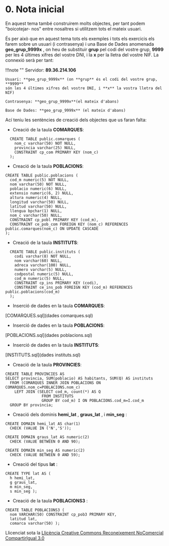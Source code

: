 # 0. Nota inicial

En aquest tema també construirem molts objectes, per tant podem "boicotejar-
nos" entre nosaltres si utilitzem tots el mateix usuari.

És per això que en aquest tema tots els exemples i tots els exercicis els
farem sobre un usuari (i contrasenya) i una Base de Dades anomenada
**geo_grup_9999x** , on heu de substituir **grup** pel codi del vostre grup,
**9999** per les 4 últimes xifres del vostre DNI, i la **x** per la lletra del
vostre NIF. La connexió serà per tant:

!!!note ""
    Servidor: **89.36.214.106**

    Usuari: **geo_grup_9999x** (on **grup** és el codi del vostre grup, **9999**
    són les 4 últimes xifres del vostre DNI, i **x** la vostra lletra del NIF)

    Contrasenya: **geo_grup_9999x**(el mateix d'abans)

    Base de Dades: **geo_grup_9999x** (el mateix d'abans)

<!--
En la Base de Dades **geo_grup_9999x** ja teniu les taules de prova que estem
utilitzant: **COMARQUES** , **POBLACIONS** i **INSTITUTS**.

Per a poder desenvolupar correctament el tema, us faran falta alguns altres
objectes creats en el tema anterior, però observeu com ara no interferireu
entre vosaltres.
-->

Ací teniu les sentències de creació dels objectes que us faran falta:

* Creació de la taula **COMARQUES**:
>
      CREATE TABLE public.comarques (
        nom_c varchar(50) NOT NULL,
        provincia varchar(25) NULL,
        CONSTRAINT cp_com PRIMARY KEY (nom_c)
      );

* Creació de la taula **POBLACIONS**:    
>
    CREATE TABLE public.poblacions (
      cod_m numeric(5) NOT NULL,
      nom varchar(50) NOT NULL,
      poblacio numeric(6) NULL,
      extensio numeric(6, 2) NULL,
      altura numeric(4) NULL,
      longitud varchar(50) NULL,
      latitud varchar(50) NULL,
      llengua bpchar(1) NULL,
      nom_c varchar(50) NULL,
      CONSTRAINT cp_pobl PRIMARY KEY (cod_m),
      CONSTRAINT ce_pob_com FOREIGN KEY (nom_c) REFERENCES public.comarques(nom_c) ON UPDATE CASCADE
    );

* Creació de la taula **INSTITUTS**:    
>
      CREATE TABLE public.instituts (
        codi varchar(8) NOT NULL,
        nom varchar(60) NULL,
        adreca varchar(100) NULL,
        numero varchar(5) NULL,
        codpostal numeric(5) NULL,
        cod_m numeric(5) NULL,
        CONSTRAINT cp_ins PRIMARY KEY (codi),
        CONSTRAINT ce_ins_pob FOREIGN KEY (cod_m) REFERENCES public.poblacions(cod_m)
      );
     

* Inserció de dades en la taula **COMARQUES**:  
>    
   [COMARQUES.sql](dades comarques.sql)    
              
* Inserció de dades en la taula **POBLACIONS**:  
>
   [POBLACIONS.sql](dades poblacions.sql) 

* Inserció de dades en la taula **INSTITUTS**:  
>
   [INSTITUTS.sql](dades instituts.sql) 

* Creació de la taula **PROVINCIES**:

>

    CREATE TABLE PROVINCIES AS  
    SELECT provincia, SUM(poblacio) AS habitants, SUM(Q) AS instituts  
      FROM (COMARQUES INNER JOIN POBLACIONS ON COMARQUES.nom_c=POBLACIONS.nom_c)  
        LEFT JOIN (SELECT cod_m, count(*) AS Q  
                    FROM INSTITUTS  
                    GROUP BY cod_m) I ON POBLACIONS.cod_m=I.cod_m  
      GROUP BY provincia;

* Creació dels dominis **hemi_lat** , **graus_lat** , i **min_seg** :

>

    CREATE DOMAIN hemi_lat AS char(1)  
      CHECK (VALUE IN ('N','S'));  
      
    CREATE DOMAIN graus_lat AS numeric(2)  
      CHECK (VALUE BETWEEN 0 AND 90);  
      
    CREATE DOMAIN min_seg AS numeric(2)  
      CHECK (VALUE BETWEEN 0 AND 59);

* Creació del tipus **lat** :

>
    CREATE TYPE lat AS (  
      h hemi_lat,  
      g graus_lat,  
      m min_seg,  
      s min_seg );

* Creació de la taula **POBLACIONS3** :

>
    CREATE TABLE POBLACIONS3 (  
      nom VARCHAR(50) CONSTRAINT cp_pob3 PRIMARY KEY,  
      latitud lat,  
      comarca varchar(50) );



Llicenciat sota la  [Llicència Creative Commons Reconeixement NoComercial
CompartirIgual 3.0](http://creativecommons.org/licenses/by-nc-sa/3.0/)

